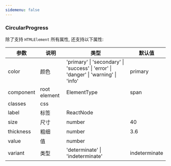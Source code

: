 ```yaml
---
sidemenu: false
---
```


### CircularProgress

除了支持 `HTMLElement` 所有属性, 还支持以下属性:

| 参数	|说明	|类型	|默认值
| --- | --- | --- | ---
| color | 颜色 | 'primary' \| 'secondary' \| 'success' \| 'error' \| 'danger' \| 'warning' \| 'info' | primary
| component | root element | ElementType | span
| classes | css |  |
| label | 标签 | ReactNode |
| size | 尺寸 | number | 40
| thickness | 粗细 | number | 3.6
| value | 值 | number |
| variant | 类型 | 'determinate' \| 'indeterminate' | indeterminate


